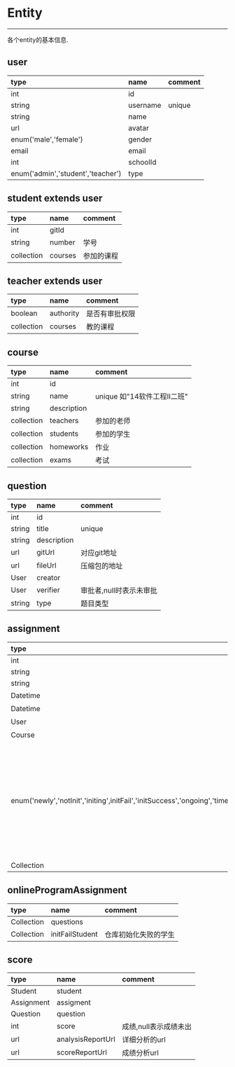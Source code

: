 # Entity

---

各个entity的基本信息.

## user

| type | name | comment |
| :--- | :--- | :--- |
| int | id |  |
| string | username | unique |
| string | name |  |
| url | avatar |  |
| enum\('male','female'\) | gender |  |
| email | email |  |
| int | schoolId |  |
| enum\('admin','student','teacher'\) | type |  |

## student extends user

| type | name | comment |
| :--- | :--- | :--- |
| int | gitId |  |
| string | number | 学号 |
| collection | courses | 参加的课程 |

## teacher extends user

| type | name | comment |
| :--- | :--- | :--- |
| boolean | authority | 是否有审批权限 |
| collection | courses | 教的课程 |

## course

| type | name | comment |
| :--- | :--- | :--- |
| int | id |  |
| string | name | unique 如"14软件工程II二班" |
| string | description |  |
| collection | teachers | 参加的老师 |
| collection | students | 参加的学生 |
| collection | homeworks | 作业 |
| collection | exams | 考试 |

## question

| type | name | comment |
| :--- | :--- | :--- |
| int | id |  |
| string | title | unique |
| string | description |  |
| url | gitUrl | 对应git地址 |
| url | fileUrl | 压缩包的地址 |
| User | creator |  |
| User | verifier | 审批者,null时表示未审批 |
| string | type | 题目类型 |

## assignment

| type | name | comment |
| :--- | :--- | :--- |
| int | id |  |
| string | title |  |
| string | description |  |
| Datetime | startAt | 开始时间 |
| Datetime | endAt | 结束时间 |
| User | author | 创建者 |
| Course | course | 课程 |
| enum\('newly','notInit','initing',initFail','initSuccess','ongoing','timeUp','analyzing','analyzingFinish'\) | gitInitStatus | git仓库初始化情况.新建,还未初始化,正在初始化,失败,成功,考试或作业进行中,时间到,分析中,分析结束 |
| Collection | students |  |

## onlineProgramAssignment
| type | name | comment |
| :--- | :--- | :--- |
| Collection | questions |  |
| Collection | initFailStudent | 仓库初始化失败的学生 |

## score

| type | name | comment |
| :--- | :--- | :--- |
| Student | student |  |
| Assignment | assigment |  |
| Question | question |  |
| int | score | 成绩,null表示成绩未出 |
| url | analysisReportUrl | 详细分析的url |
| url | scoreReportUrl | 成绩分析url |



